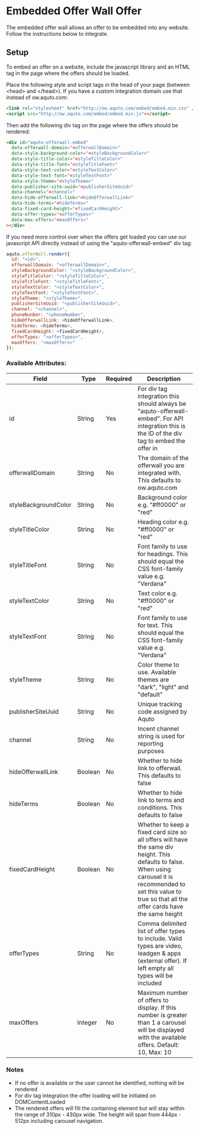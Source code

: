 Embedded Offer Wall Offer
=========================
The embedded offer wall allows an offer to be embedded into any website. Follow the instructions below to integrate.

## Setup
To embed an offer on a website, include the javascript library and an HTML tag in the page where the offers should be 
loaded.

Place the following style and script tags in the head of your page (between \<head\> and \</head\>). If you have a custom integration 
domain use that instead of ow.aquto.com:

```html
<link rel="stylesheet" href="http://ow.aquto.com/embed/embed.min.css" />
<script src="http://ow.aquto.com/embed/embed.min.js"></script>
```

Then add the following div tag on the page where the offers should be rendered:
```html
<div id="aquto-offerwall-embed"
  data-offerwall-domain="<offerwallDomain>"
  data-style-background-color="<styleBackgroundColor>"
  data-style-title-color="<styleTitleColor>"
  data-style-title-font="<styleTitleFont>"
  data-style-text-color="<styleTextColor>"
  data-style-text-font="<styleTextFont>"
  data-style-theme="<styleTheme>"
  data-publisher-site-uuid="<publisherSiteUuid>"
  data-channel="<channel>"
  data-hide-offerwall-link="<hideOfferwallLink>"
  data-hide-terms="<hideTerms>"
  data-fixed-card-height="<fixedCardHeight>"
  data-offer-types="<offerTypes>"
  data-max-offers="<maxOffers>"
></div>
```

If you need more control over when the offers get loaded you can use our javascript API directly instead of using the
"aquto-offerwall-embed" div tag:

```javascript
aquto.offerWall.render({
  id: "<id>",
  offerwallDomain: "<offerwallDomain>",
  styleBackgroundColor: "<styleBackgroundColor>",
  styleTitleColor: "<styleTitleColor>",
  styleTitleFont: "<styleTitleFont>",
  styleTextColor: "<styleTextColor>",
  styleTextFont: "<styleTextFont>",
  styleTheme: "<styleTheme>",
  publisherSiteUuid: "<publisherSiteUuid>",
  channel: "<channel>",
  phoneNunber: "<phoneNumber",
  hideOfferwallLink: <hideOfferwallLink>,
  hideTerms: <hideTerms>,
  fixedCardHeight: <fixedCardHeight>,
  offerTypes: "<offerTypes>",
  maxOffers: "<maxOffers>"
});
```

### Available Attributes:
| Field                | Type    | Required | Description |
|----------------------|---------|----------|-------------|
| id                   | String  | Yes | For div tag integration this should always be "aquto-offerwall-embed". For API integration this is the ID of the div tag to embed the offer in |
| offerwallDomain      | String  | No  | The domain of the offerwall you are integrated with. This defaults to ow.aquto.com |
| styleBackgroundColor | String  | No  | Background color e.g. "#ff0000" or "red" |
| styleTitleColor      | String  | No  | Heading color e.g. "#ff0000" or "red" |
| styleTitleFont       | String  | No  | Font family to use for headings. This should equal the CSS font-family value e.g. "Verdana" |
| styleTextColor       | String  | No  | Text color e.g. "#ff0000" or "red" |
| styleTextFont        | String  | No  | Font family to use for text. This should equal the CSS font-family value e.g. "Verdana" |
| styleTheme           | String  | No  | Color theme to use. Available themes are "dark", "light" and "default" |
| publisherSiteUuid    | String  | No  | Unique tracking code assigned by Aquto |
| channel              | String  | No  | Incent channel string is used for reporting purposes |
| hideOfferwallLink    | Boolean | No  | Whether to hide link to offerwall. This defaults to false |
| hideTerms            | Boolean | No  | Whether to hide link to terms and conditions. This defaults to false |
| fixedCardHeight      | Boolean | No  | Whether to keep a fixed card size so all offers will have the same div height. This defaults to false. When using carousel it is recommended to set this value to true so that all the offer cards have the same height |
| offerTypes           | String  | No  | Comma delimited list of offer types to include. Valid types are video, leadgen & apps (external offer). If left empty all types will be included |
| maxOffers            | Integer | No  | Maximum number of offers to display. If this number is greater than 1 a carousel will be displayed with the available offers. Default: 10, Max: 10 |

### Notes
- If no offer is available or the user cannot be identified, nothing will be rendered
- For div tag integration the offer loading will be initiated on DOMContentLoaded
- The rendered offers will fill the containing element but will stay within the range of 310px - 430px wide. The height will span from 444px - 512px including carousel navigation.
